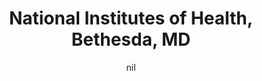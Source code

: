 ---
title: "National Institutes of Health, Bethesda, MD"
project_id: 
date: nil
conference_id: ""
presenters:
   - peter_bandettini
summary: "National Institutes of Health, Bethesda, MD"
file: /assets/presentations/
filename: 
layout: presentation
---